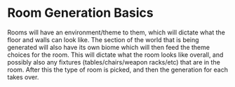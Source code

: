 # Room Generation Basics

Rooms will have an environment/theme to them, which will dictate what the floor and walls can look like. The section of the world that is being generated will also have its own biome which will then feed the theme choices for the room. This will dictate what the room looks like overall, and possibly also any fixtures (tables/chairs/weapon racks/etc) that are in the room. After this the type of room is picked, and then the generation for each takes over.

